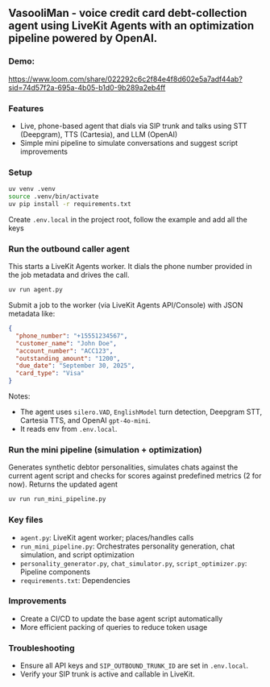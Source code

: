 ## VasooliMan - **voice credit card debt-collection agent using LiveKit Agents with an optimization pipeline powered by OpenAI.**

### Demo:
https://www.loom.com/share/022292c6c2f84e4f8d602e5a7adf44ab?sid=74d57f2a-695a-4b05-b1d0-9b289a2eb4ff
### Features
- Live, phone-based agent that dials via SIP trunk and talks using STT (Deepgram), TTS (Cartesia), and LLM (OpenAI)
- Simple mini pipeline to simulate conversations and suggest script improvements

### Setup
```bash
uv venv .venv
source .venv/bin/activate
uv pip install -r requirements.txt
```

Create `.env.local` in the project root, follow the example and add all the keys

### Run the outbound caller agent
This starts a LiveKit Agents worker. It dials the phone number provided in the job metadata and drives the call.

```bash
uv run agent.py
```

Submit a job to the worker (via LiveKit Agents API/Console) with JSON metadata like:
```json
{
  "phone_number": "+15551234567",
  "customer_name": "John Doe",
  "account_number": "ACC123",
  "outstanding_amount": "1200",
  "due_date": "September 30, 2025",
  "card_type": "Visa"
}
```

Notes:
- The agent uses `silero.VAD`, `EnglishModel` turn detection, Deepgram STT, Cartesia TTS, and OpenAI `gpt-4o-mini`.
- It reads env from `.env.local`.

### Run the mini pipeline (simulation + optimization)
Generates synthetic debtor personalities, simulates chats against the current agent script and checks for scores against predefined metrics (2 for now).
Returns the updated agent

```bash
uv run run_mini_pipeline.py
```


### Key files
- `agent.py`: LiveKit agent worker; places/handles calls
- `run_mini_pipeline.py`: Orchestrates personality generation, chat simulation, and script optimization
- `personality_generator.py`, `chat_simulator.py`, `script_optimizer.py`: Pipeline components
- `requirements.txt`: Dependencies

  
### Improvements
- Create a CI/CD to update the base agent script automatically
- More efficient packing of queries to reduce token usage


### Troubleshooting
- Ensure all API keys and `SIP_OUTBOUND_TRUNK_ID` are set in `.env.local`.
- Verify your SIP trunk is active and callable in LiveKit.


